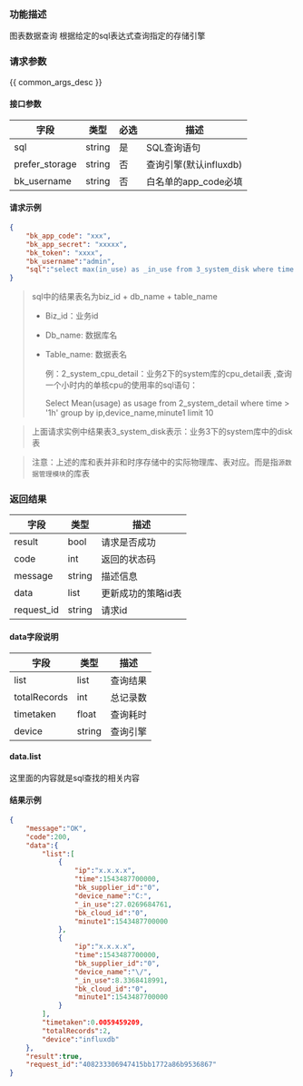 

### 功能描述

图表数据查询 
根据给定的sql表达式查询指定的存储引擎  

### 请求参数

{{ common_args_desc }}

#### 接口参数

| 字段           | 类型   | 必选 | 描述        |
| -------------- | ------ | ---- | ----------- |
| sql            | string | 是   | SQL查询语句 |
| prefer_storage | string | 否   | 查询引擎(默认influxdb)    |
| bk_username    | string | 否   | 白名单的app_code必填      |

#### 请求示例

```json
{
    "bk_app_code": "xxx",
    "bk_app_secret": "xxxxx",
    "bk_token": "xxxx",
    "bk_username":"admin",
    "sql":"select max(in_use) as _in_use from 3_system_disk where time >= \"1m\" group by ip, bk_cloud_id, bk_supplier_id, device_name, minute1 order by time desc limit 1"
}
```

>sql中的结果表名为biz_id + db_name + table_name  
>
>- Biz_id：业务id  
>
>- Db_name: 数据库名  
>
>- Table_name: 数据表名  
>
>    例：2_system_cpu_detail：业务2下的system库的cpu_detail表 ,查询一个小时内的单核cpu的使用率的sql语句：  
>
>    Select Mean(usage) as usage from 2_system_detail where time > '1h' group by ip,device_name,minute1 limit 10  

>上面请求实例中结果表3_system_disk表示：业务3下的system库中的disk表  

>注意：上述的库和表并非和时序存储中的实际物理库、表对应。而是指`源数据管理模块`的库表

### 返回结果

| 字段       | 类型   | 描述               |
| ---------- | ------ | ------------------ |
| result     | bool   | 请求是否成功       |
| code       | int    | 返回的状态码       |
| message    | string | 描述信息           |
| data       | list   | 更新成功的策略id表 |
| request_id | string | 请求id             |

#### data字段说明

| 字段         | 类型   | 描述     |
| ------------ | ------ | -------- |
| list         | list   | 查询结果 |
| totalRecords | int    | 总记录数 |
| timetaken    | float  | 查询耗时 |
| device       | string | 查询引擎 |

#### data.list

这里面的内容就是sql查找的相关内容

#### 结果示例

```json
{
    "message":"OK",
    "code":200,
    "data":{
        "list":[
            {
                "ip":"x.x.x.x",
                "time":1543487700000,
                "bk_supplier_id":"0",
                "device_name":"C:",
                "_in_use":27.0269684761,
                "bk_cloud_id":"0",
                "minute1":1543487700000
            },
            {
                "ip":"x.x.x.x",
                "time":1543487700000,
                "bk_supplier_id":"0",
                "device_name":"\/",
                "_in_use":8.3368418991,
                "bk_cloud_id":"0",
                "minute1":1543487700000
            }
        ],
        "timetaken":0.0059459209,
        "totalRecords":2,
        "device":"influxdb"
    },
    "result":true,
    "request_id":"408233306947415bb1772a86b9536867"
}
```
